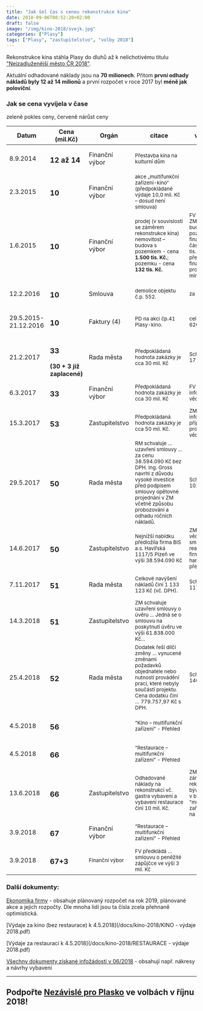 ```yaml
---
title: "Jak šel čas s cenou rekonstrukce kina"
date: 2018-09-06T08:52:20+02:00
draft: false
image: "/img/kino-2018/svejk.jpg"
categories: ["Plasy"]
tags: ["Plasy", "zastupitelstvo", "volby 2018"]
---
```

Rekonstrukce kina stáhla Plasy do dluhů až k nelichotivému titulu ["Nejzadluženější město ČR 2018"](../nejzadluzenejsi-mesto-cr-2018/).

Aktuální odhadované náklady jsou na **70 milionech**. Přitom **první odhady nákladů byly 12 až 14 milionů** a první rozpočet v roce 2017 byl **méně jak poloviční**.

<h3>Jak se cena vyvíjela v čase</h3>
<span class="text-success">zeleně pokles ceny</span>, <span class="text-danger">červeně nárůst ceny</span>
<table class="table table-striped table-hover table-sm table-responsive">
<thead>
  <tr><th>Datum</th><th>Cena (mil.Kč)</th><th>Orgán</th><th>citace</th><th>výsledek</th><th>odkaz</th></tr>
</thead>
<tbody>
    <tr><td>8.9.2014</td><td><strong><h3>12 až 14</h3></h3></strong></td><td>Finanční výbor</td><td><small>Přestavba kina na kulturní dům</small></td><td></td><td><small><a href="http://www.plasy.cz/e_download.php?file=data/editor/464cs_7.pdf&original=03-Z%C3%A1pis_Finan%C4%8Dn%C3%AD+v%C3%BDbor_08-09-2014.pdf">link</a></small></td></tr>
    <tr><td>2.3.2015</td><td><strong class="text-success"><h3>10</h3></h3></strong></td><td>Finanční výbor</td><td><small>akce „multifunkční zařízení-kino“ (předpokládané výdaje 10,0  mil. Kč – dosud není smlouva)</small></td><td></td><td><small><a href="http://www.plasy.cz/e_download.php?file=data/editor/464cs_15.pdf&original=03_Finan%C4%8Dn%C3%AD+v%C3%BDbor_02-03-2015.pdf">link</a></small></td></tr>
    <tr><td>1.6.2015</td><td><strong><h3>10</h3></h3></strong></td><td>Finanční výbor</td><td><small>prodej (v souvislosti se záměrem rekonstrukce kina) nemovitost – budova s pozemkem - cena <strong>1.500 tis. Kč.</strong>; pozemku - cena <strong>132 tis. Kč.</strong></small></td><td><small>FV doporučuje ZM odkoupení budovy a pozemku ... a financování částky 1.500 tis. Kč z přebytku finančních prostředků minulých let.</small></td><td><small><a href="http://www.plasy.cz/e_download.php?file=data/editor/464cs_16.pdf&original=04_Finan%C4%8Dn%C3%AD+v%C3%BDbor_01-06-2015.pdf">link</a></small></td></tr>
    <tr><td>12.2.2016</td><td><strong><h3>10</h3></h3></strong></td><td>Smlouva</td><td><small>demolice objektu č.p. 552.</small></td><td><small> za 713567 Kč</small></td><td><small><a href="http://www.plasy.cz/e_download.php?file=data/uredni_deska/obsah1145_9.pdf&original=Technick%C3%A9+slu%C5%BEby+M%C4%9Bsta+Plasy+-+Demolice+%C4%8D.p.+552.pdf">link</a></small></td></tr>
    <tr><td>29.5.2015- 21.12.2016</td><td><strong><h3>10</h3></h3></strong></td><td>Faktury (4)</td><td><small>PD na akci čp.41 Plasy-kino.</small></td><td><small>celkem 620777 Kč</small></td><td><small><a href="https://docs.google.com/spreadsheets/d/17LfJvl5e8-qR_gjU1i7RuDru6vcmz2IWQiT40rcGPkI/edit#gid=0">link</a></small></td></tr>


  <tr><td>21.2.2017</td><td><strong class="text-danger"><h3>33</h3> (30 + 3 již zaplacené)</strong></td><td>Rada města</td><td><small>Předpokládaná hodnota zakázky je cca 30 mil. Kč</small></td><td><small>Scháleno 894-17</small></td><td><small><a href="http://www.plasy.cz/e_download.php?file=data/editor/504cs_4.pdf&original=Rada+54-2017.pdf">link</a></small></td></tr>
  <tr><td>6.3.2017</td><td><strong><h3>33</h3></strong></td><td>Finanční výbor</td><td><small>Předpokládaná hodnota zakázky je cca 30 mil. Kč </small></td><td><small>FV bere informace na vědomí.</small></td><td><small><a href="http://www.plasy.cz/e_download.php?file=data/editor/464cs_2.pdf&original=11_Finan%C4%8Dn%C3%AD%20v%C3%BDbor_06-03-2017.pdf">link</a></small></td></tr>
  <tr><td>15.3.2017</td><td><strong class="text-danger"><h3>53</h3></strong></td><td>Zastupitelstvo</td><td><small>Předpokládaná hodnota zakázky je cca 50 mil. Kč.</small></td><td><small>ZM bere informaci o přípravě projektu na vědomí.</small></td><td><small><a href="http://www.plasy.cz/e_download.php?file=data/editor/506cs_1.pdf&original=Zast11-2017.pdf">link</a></small></td></tr>
  <tr><td>29.5.2017</td><td><strong class="text-success"><h3>50</h3></strong></td><td>Rada města</td><td><small>RM schvaluje ... uzavření smlouvy ... za cenu 38.594.090 Kč bez DPH. Ing. Gross navrhl z důvodu vysoké investice před podpisem smlouvy opětovné projednání v ZM včetně způsobu probozování a odhadu ročních nákladů.</small></td><td><small>Schváleno 1018-17</small></td><td><small><a href="http://www.plasy.cz/e_download.php?file=data/editor/504cs_11.pdf&original=Rada+61-2017.pdf">link</a></small></td></tr>
  <tr><td>14.6.2017</td><td><strong><h3>50</h3></strong></td><td>Zastupitelstvo</td><td><small>Nejnižší nabídku předložila firma BIS a.s. Havířská 1117/5 Plzeň ve výši 38.594.090 Kč</small></td><td><small>ZM bere na vědomí podpis smlouvy s realizační firmou a harmonogram přestavby kina.</small></td><td><small><a href="http://www.plasy.cz/e_download.php?file=data/editor/506cs_3.pdf&original=Zast12-2017_TAS.pdf">link</a></small></td></tr>
  <tr><td>7.11.2017</td><td><strong class="text-danger"><h3>51</h3></strong></td><td>Rada města</td><td><small>Celkové navýšení nákladů činí 1 133 123 Kč (vč. DPH).</small></td><td><small>Schváleno 1179-17</small></td><td><small><a href="http://www.plasy.cz/e_download.php?file=data/editor/504cs_19.pdf&original=Rada%2070-2017.pdf">link</a></small></td></tr>
  <tr><td>14.3.2018</td><td><strong><h3>51</h3></strong></td><td>Zastupitelstvo</td><td><small>ZM schvaluje uzavření smlouvy o úvěru ... Jedná se o smlouvu na poskytnutí úvěru ve výši 61.838.000 Kč...</small></td><td></td><td><small><a href="http://www.plasy.cz/e_download.php?file=data/editor/519cs_1.pdf&original=Zast15-2018.pdf">link</a></small></td></tr>
  <tr><td>25.4.2018</td><td><strong class="text-danger"><h3>52</h3></strong></td><td>Rada města</td><td><small>Dodatek řeší dílčí změny … vynucené změnami požadavků objednatele nebo nutností provádění prací, které nebyly součástí projektu. Cena dodatku činí … 779.757,97 Kč s DPH.</small></td><td><small>Schváleno 1406-18</small></td><td><small><a href="http://www.plasy.cz/e_download.php?file=data/editor/518cs_7.pdf&original=Rada%2080-2018.pdf">link</a></small></td></tr>
  <tr><td>4.5.2018</td><td><strong class="text-danger"><h3>56</h3></strong></td><td></td><td><small>“Kino – multifunkční zařízení” - Přehled</small></td><td></small></td><td><small><a href="/docs/kino-2018/KINO - výdaje 2018.pdf">link</a></small></td></tr>
  <tr><td>4.5.2018</td><td><strong class="text-danger"><h3>66</h3></strong></td><td></td><td><small>“Restaurace – multifunkční zařízení” - Přehled</small></td><td></small></td><td><small><a href="/docs/kino-2018/RESTAURACE - výdaje 2018.pdf">link</a></small></td></tr>
  <tr><td>13.6.2018</td><td><strong><h3>66</h3></strong></td><td>Zastupitelstvo</td><td><small>Odhadované náklady na rekonstrukci vč. gastra vybavení a vybavení restaurace činí 10 mil. Kč.</small></td><td><small>ZM schvaluje záměr rekonstrukce bývalé lékárny v budově "multifunkčního zařízení - kina" na restauraci.</small></td><td><small><a href="http://www.plasy.cz/e_download.php?file=data/editor/519cs_2.pdf&original=Zast16-2018.pdf">link</a></small></td></tr>
  <tr><td>3.9.2018</td><td><strong class="text-danger"><h3>67</h3></strong></td><td>Finanční výbor</td><td><small>“Restaurace – multifunkční zařízení” - Přehled</small></td><td></small></td><td></small></td></tr>
  <tr><td>3.9.2018</td><td><strong class="text-danger"><h3>67+3</h3></strong></td><td><small>Finanční výbor</td><td><small>FV předkládá … smlouvu o peněžité zápůjčce ve výši 3 mil. Kč</small></td><td></small></td><td><small><a href="http://www.plasy.cz/e_download.php?file=data/editor/464cs_13.pdf&original=17_Finan%C4%8Dn%C3%AD%20v%C3%BDbor_09.03.2018.pdf">link</a></small></td></tr>
</tbody>
</table>

<h3>Další dokumenty:</h3>

[Ekonomika firmy](
https://docs.google.com/spreadsheets/d/1PDVhqcWAFj6KbNIjVSINxHowHYw0mLmCd3T2-aFwSLA/edit#gid=1931777785) - obsahuje plánovaný rozpočet na rok 2019, plánované akce a jejich rozpočty. Dle mnoha lidí jsou ta čísla zcela přehnaně optimistická.

[Výdaje za kino (bez restaurace) k 4.5.2018](/docs/kino-2018/KINO - výdaje 2018.pdf)

[Výdaje za restauraci k 4.5.2018](/docs/kino-2018/RESTAURACE - výdaje 2018.pdf)

[Všechny dokumenty získané infožádostí v 06/2018](/docs/kino-2018/Kino.zip) - obsahují např. nákresy a návrhy vybavení
<hr>
<h2>Podpořte <a href="https://nezavisliproplasko.cz" class="text-success">Nezávislé pro Plasko</a> ve volbách v říjnu 2018!</h2>
